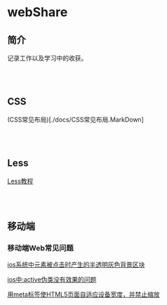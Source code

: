 # webShare

## 简介

记录工作以及学习中的收获。

<br />
<br />

## CSS

(CSS常见布局)[./docs/CSS常见布局.MarkDown]

<br />
<br />

## Less

[Less教程](https://www.ibm.com/developerworks/cn/web/1207_zhaoch_lesscss/index.html)

<br />
<br />

## 移动端

### 移动端Web常见问题

[ios系统中元素被点击时产生的半透明灰色背景区块](./docs/ios系统中元素被点击时产生的半透明灰色背景区块.MarkDown)

[ios中:active伪类没有效果的问题](./docs/ios中active伪类没有效果的问题.MarkDown)

[用meta标签使HTML5页面自适应设备宽度，并禁止缩放](./docs/用meta标签使HTML5页面自适应设备宽度，并禁止缩放.MarkDown)

<br />
<br />